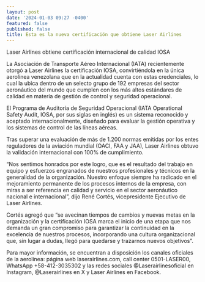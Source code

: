 ```yaml
---
layout: post
date: '2024-01-03 09:27 -0400'
featured: false
published: false
title: Esta es la nueva certificación que obtiene Laser Airlines
---
```

Laser Airlines obtiene certificación internacional de calidad IOSA

La Asociación de Transporte Aéreo Internacional (IATA) recientemente otorgó a Laser Airlines la certificación IOSA, convirtiéndola en la única aerolínea venezolana que en la actualidad cuenta con estas credenciales, lo cual la ubica dentro de un selecto grupo de 192 empresas del sector aeronáutico del mundo que cumplen con los más altos estándares de calidad en materia de gestión de control y seguridad operacional.

El Programa de Auditoría de Seguridad Operacional (IATA Operational Safety Audit, IOSA, por sus siglas en inglés) es un sistema reconocido y aceptado internacionalmente, diseñado para evaluar la gestión operativa y los sistemas de control de las líneas aéreas.

Tras superar una evaluación de más de 1.200 normas emitidas por los entes reguladores de la aviación mundial (OACI, FAA y JAA), Laser Airlines obtuvo la validación internacional con 100% de cumplimiento.

“Nos sentimos honrados por este logro, que es el resultado del trabajo en equipo y esfuerzos engranados de nuestros profesionales y técnicos en la generalidad de la organización. Nuestro enfoque siempre ha radicado en el mejoramiento permanente de los procesos internos de la empresa, con miras a ser referencia en calidad y servicio en el sector aeronáutico nacional e internacional”, dijo René Cortés, vicepresidente Ejecutivo de Laser Airlines.

Cortés agregó que “se avecinan tiempos de cambios y nuevas metas en la organización y la certificación IOSA marca el inicio de una etapa que nos demanda un gran compromiso para garantizar la continuidad en la excelencia de nuestros procesos, incorporando una cultura organizacional que, sin lugar a dudas, llegó para quedarse y trazarnos nuevos objetivos”.

Para mayor información, se encuentran a disposición los canales oficiales de la aerolínea: página web laserairlines.com, call center 0501-LASER00, WhatsApp +58-412-3035302 y las redes sociales @Laserairlinesoficial en Instagram, @Laserairlines en X y Laser Airlines en Facebook.
